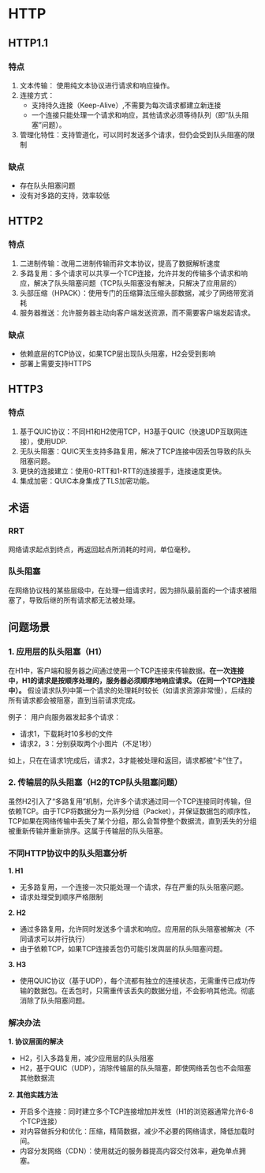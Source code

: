 # HTTP

## HTTP1.1

### 特点

1. 文本传输： 使用纯文本协议进行请求和响应操作。
2. 连接方式：
    - 支持持久连接（Keep-Alive）,不需要为每次请求都建立新连接
    - 一个连接只能处理一个请求和响应，其他请求必须等待队列（即“队头阻塞”问题）。
3. 管理化特性：支持管道化，可以同时发送多个请求，但仍会受到队头阻塞的限制

### 缺点

- 存在队头阻塞问题
- 没有对多路的支持，效率较低

## HTTP2

### 特点

1. 二进制传输：改用二进制传输而非文本协议，提高了数据解析速度
2. 多路复用：多个请求可以共享一个TCP连接，允许并发的传输多个请求和响应，解决了队头阻塞问题（TCP队头阻塞没有解决，只解决了应用层的）
3. 头部压缩（HPACK）：使用专门的压缩算法压缩头部数据，减少了网络带宽消耗
4. 服务器推送：允许服务器主动向客户端发送资源，而不需要客户端发起请求。

### 缺点

- 依赖底层的TCP协议，如果TCP层出现队头阻塞，H2会受到影响
- 部署上需要支持HTTPS

## HTTP3

### 特点
1. 基于QUIC协议：不同H1和H2使用TCP，H3基于QUIC（快速UDP互联网连接），使用UDP.
2. 无队头阻塞：QUIC天生支持多路复用，解决了TCP连接中因丢包导致的队头阻塞问题。
3. 更快的连接建立：使用0-RTT和1-RTT的连接握手，连接速度更快。
4. 集成加密：QUIC本身集成了TLS加密功能。

## 术语

### RRT
网络请求起点到终点，再返回起点所消耗的时间，单位毫秒。

### 队头阻塞
在网络协议栈的某些层级中，在处理一组请求时，因为排队最前面的一个请求被阻塞了，导致后继的所有请求都无法被处理。

## 问题场景

### 1. 应用层的队头阻塞（H1）
在H1中，客户端和服务器之间通过使用一个TCP连接来传输数据。**在一次连接中，H1的请求是按顺序处理的，服务器必须顺序地响应请求。（在同一个TCP连接中）。** 假设请求队列中第一个请求的处理耗时较长（如请求资源非常慢），后续的所有请求都会被阻塞，直到当前请求完成。

例子：
用户向服务器发起多个请求：
- 请求1，下载耗时10多秒的文件
- 请求2，3：分别获取两个小图片（不足1秒）

如上，只在在请求1完成后，请求2，3才能被处理和返回，请求都被“卡”住了。

### 2. 传输层的队头阻塞（H2的TCP队头阻塞问题）
虽然H2引入了“多路复用”机制，允许多个请求通过同一个TCP连接同时传输，但依赖TCP。由于TCP将数据分为一系列分组（Packet），并保证数据包的顺序性，TCP如果在网络传输中丢失了某个分组，那么会暂停整个数据流，直到丢失的分组被重新传输并重新排序。这属于传输层的队头阻塞。

### 不同HTTP协议中的队头阻塞分析

**1. H1**

- 无多路复用，一个连接一次只能处理一个请求，存在严重的队头阻塞问题。
- 请求处理受到顺序严格限制

**2. H2**

- 通过多路复用，允许同时发送多个请求和响应。应用层的队头阻塞被解决（不同请求可以并行执行）
- 由于依赖TCP，如果TCP连接丢包仍可能引发舆层的队头阻塞问题。

**3. H3**

- 使用QUIC协议（基于UDP），每个流都有独立的连接状态，无需重传已成功传输的数据包。在丢包时，只需重传该丢失的数据分组，不会影响其他流。彻底消除了队头阻塞问题。

### 解决办法

**1. 协议层面的解决**

- H2，引入多路复用，减少应用层的队头阻塞
- H2，基于QUIC（UDP），消除传输层的队头阻塞，即使网络丢包也不会阻塞其他数据流

**2. 其他实践方法**

- 开启多个连接：同时建立多个TCP连接增加并发性（H1的浏览器通常允许6-8个TCP连接）
- 对内容做拆分和优化：压缩，精简数据，减少不必要的网络请求，降低加载时间。
- 内容分发网络（CDN）：使用就近的服务器提高内容交付效率，避免单点拥塞。